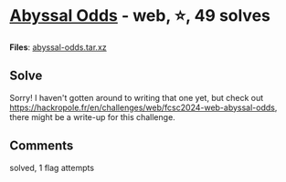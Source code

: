 [Abyssal Odds](challenge_files/README.md) - web, ⭐, 49 solves
===

**Files**: [abyssal-odds.tar.xz](https://www.narthorn.com/ctf/FCSC-2024/challenge_files/web/Abyssal%20Odds/abyssal-odds.tar.xz)

## Solve

Sorry! I haven't gotten around to writing that one yet, but check out https://hackropole.fr/en/challenges/web/fcsc2024-web-abyssal-odds, there might be a write-up for this challenge.

## Comments

solved, 1 flag attempts